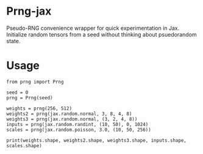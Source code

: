 # Prng-jax
Pseudo-RNG convenience wrapper for quick experimentation in Jax. Initialize random tensors from a seed without thinking about psuedorandom state.

# Usage
```
from prng import Prng

seed = 0
prng = Prng(seed)

weights = prng(256, 512)
weights2 = prng(jax.random.normal, 3, 8, 4, 8)
weights3 = prng(jax.random.normal, (3, 2, 4, 8))
inputs = prng(jax.random.randint, (10, 50), 0, 1024)
scales = prng(jax.random.poisson, 3.0, (10, 50, 256))

print(weights.shape, weights2.shape, weights3.shape, inputs.shape, scales.shape)
```
